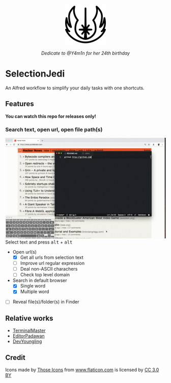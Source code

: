 <p align="center">
  <img src="icon.png">
<p align="center"><i>Dedicate to @Y4m1n for her 24th birthday</i><p>
</p>

# SelectionJedi
An Alfred workflow to simplify your daily tasks with one shortcuts.

## Features
**You can watch this repo for releases only!**
### Search text, open url, open file path(s)
![SelectionJedi](SelectionJedi.gif)
Select text and press <kbd>alt</kbd> + <kbd>alt</kbd>
- Open url(s)
  - [x] Get all urls from selection text
  - [ ] Improve url regular expression
  - [ ] Deal non-ASCII charachers
  - [ ] Check top level domain
- Search in default browser
  - [x] Single word
  - [x] Multiple word
- [ ] Reveal file(s)/folder(s) in Finder

## Relative works
- [TerminalMaster](https://github/willbchang/TerminalMaster)
- [EditorPadawan](https://github/willbchang/EditorPadawan)
- [DevYoungling](https://github/willbchang/DevYoungling)

## Credit
<div>Icons made by <a href="https://www.flaticon.com/authors/those-icons" title="Those Icons">Those Icons</a> from <a href="https://www.flaticon.com/" 			    title="Flaticon">www.flaticon.com</a> is licensed by <a href="http://creativecommons.org/licenses/by/3.0/" 			    title="Creative Commons BY 3.0" target="_blank">CC 3.0 BY</a></div>
